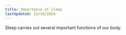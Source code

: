 ```yaml
---
title: Importance of sleep
lastUpdated: 12/10/2024
---
```

Sleep carries out several important functions of our body.